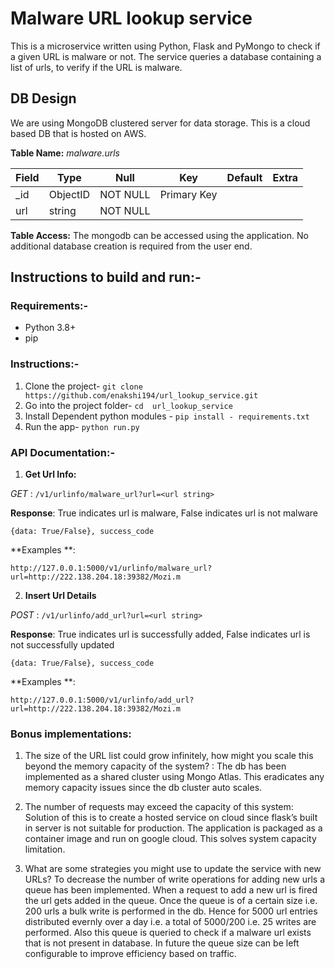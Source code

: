 # **Malware URL lookup service** 

This is a microservice written using Python, Flask and PyMongo to check if a given URL is malware or not. 
The service queries a database containing a list of urls, to verify if the URL is malware.

## DB Design
We are using MongoDB clustered server for data storage. This is a cloud based DB that is hosted on AWS.

**Table Name:** *malware.urls*

| Field | Type       | Null     | Key         | Default | Extra           |
|-------|------------|----------|-------------|---------|-----------------|
| _id   | ObjectID   | NOT NULL | Primary Key |         |                 |
| url   | string     | NOT NULL |             |         |                 |

**Table Access:**
The mongodb can be accessed using the application. No additional database creation is required from the user end.

## Instructions to build and run:- 
### Requirements:-
- Python 3.8+
- pip

### Instructions:-
1. Clone the project- `git clone https://github.com/enakshi194/url_lookup_service.git`
2. Go into the project folder- `cd  url_lookup_service`
3. Install Dependent python modules - `pip install - requirements.txt`
4. Run the app- `python run.py`

### API Documentation:-
1. **Get Url Info:** 

*GET* :  `/v1/urlinfo/malware_url?url=<url string>`

**Response**: 
True indicates url is malware, False indicates url is not malware
```
{data: True/False}, success_code
```
**Examples **: 
```
http://127.0.0.1:5000/v1/urlinfo/malware_url?url=http://222.138.204.18:39382/Mozi.m
```

2. **Insert Url Details** 

*POST* : `/v1/urlinfo/add_url?url=<url string>`

**Response**: 
True indicates url is successfully added, False indicates url is not successfully updated
```
{data: True/False}, success_code
```
**Examples **: 
```
http://127.0.0.1:5000/v1/urlinfo/add_url?url=http://222.138.204.18:39382/Mozi.m
```


### Bonus implementations:

1. The size of the URL list could grow infinitely, how might you scale this beyond the
memory capacity of the system? : The db has been implemented as a shared cluster using Mongo Atlas. This eradicates any memory capacity issues since the db cluster auto scales.

2. The number of requests may exceed the capacity of this system: Solution of this is to create a hosted service on cloud since flask’s built in server is not suitable for production. The application is packaged as a container image and run on google cloud. This solves system capacity limitation.  

3. What are some strategies you might use to update the service with new URLs? To decrease the number of write operations for adding new urls a queue has been implemented. When a request to add a new url is fired the url gets added in the queue. Once the queue is of a certain size i.e. 200 urls a bulk write is performed in the db. Hence for 5000 url entries distributed evernly over a day i.e.  a total of 5000/200 i.e. 25 writes are performed. Also this queue is queried to check if a malware url exists that is not present in database. In future the queue size can be left configurable to improve efficiency based on traffic.

